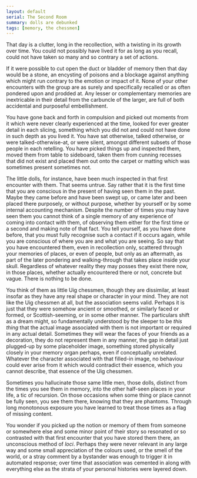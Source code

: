 ```yaml
---
layout: default
serial: The Second Room
summary: dolls are debunked
tags: [memory, the chessmen]
---
```


That day is a clutter, long in the recollection, with a twisting in its growth over time.  You could not possibly have lived it for as long as you recall, could not have taken so many and so contrary a set of actions.

If it were possible to cut open the duct or bladder of memory then that day would be a stone, an encysting of poisons and a blockage against anything which might run contrary to the emotion or impact of it.  None of your other encounters with the group are as surely and specifically recalled or as often pondered upon and prodded at.  Any lesser or complementary memories are inextricable in their detail from the carbuncle of the larger, are full of both accidental and purposeful embellishment.

You have gone back and forth in compulsion and picked out moments from it which were never clearly experienced at the time, looked for ever greater detail in each slicing, something which you did not and could not have done in such depth as you lived it.  You have sat otherwise, talked otherwise, or were talked-otherwise-at, or were silent, amongst different subsets of those people in each retelling. You have picked things up and inspected them, moved them from table to sideboard, taken them from cunning recesses that did not exist and placed them out onto the carpet or matting which was sometimes present sometimes not. 

The little dolls, for instance, have been much inspected in that first encounter with them.  That seems untrue.  Say rather that it is the first time that you are conscious in the present of having seen them in the past. Maybe they came before and have been swept up, or came later and been placed there purposely, or without purpose, whether by yourself or by some internal accounting mechanism. Despite the number of times you may have seen them you cannot think of a single memory of any experience of coming into contact with them, of observing them either for the first time or a second and making note of that fact. You tell yourself, as you have done before, that you must fully recognise such a contact if it occurs again, while you are conscious of where you are and what you are seeing.  So say that you have encountered them, even in recollection only, scattered through your memories of places, or even of people, but only as an aftermath, as part of the later pondering and walking-through that takes place inside your skull. Regardless of whatever reality they may posses they exist there now, in those places, whether actually encountered there or not, concrete but vague.  There is nothing to be done.

You think of them as little Uig chessmen, though they are dissimilar, at least insofar as they have any real shape or character in your mind.  They are not like the Uig chessmen at all, but the association seems valid. Perhaps it is just that they were somehow ancient or smoothed, or similarly faced or formed, or Scottish-seeming, or in some other manner. The particulars shift as a dream might, so fundamentally understood by the sleeper to be _this thing_ that the actual image associated with them is not important or required in any actual detail.  Sometimes they will wear the faces of your friends as a decoration, they do not represent them in any manner, the gap in detail just plugged-up by some placeholder image, something stored physically closely in your memory organ perhaps, even if conceptually unrelated.  Whatever the character associated with that filled-in image, no behaviour could ever arise from it which would contradict their essence, which you cannot describe, that essence of the Uig chessmen.

Sometimes you hallucinate those same little men, those dolls, distinct from the times you see them in memory, into the other half-seen places in your life, a tic of recursion.  On those occasions when some thing or place cannot be fully seen, you see them there, knowing that they are phantoms. Through long monotonous exposure you have learned to treat those times as a flag of missing content. 

You wonder if you picked up the notion or memory of them from someone or somewhere else and some minor point of their story so resonated or so contrasted with that first encounter that you have stored them there, an unconscious method of _loci_.  Perhaps they were never relevant in any large way and some small appreciation of the colours used, or the smell of the world, or a stray comment by a bystander was enough to trigger it in automated response; over time that association was cemented in along with everything else as the strata of your personal histories were layered down.

